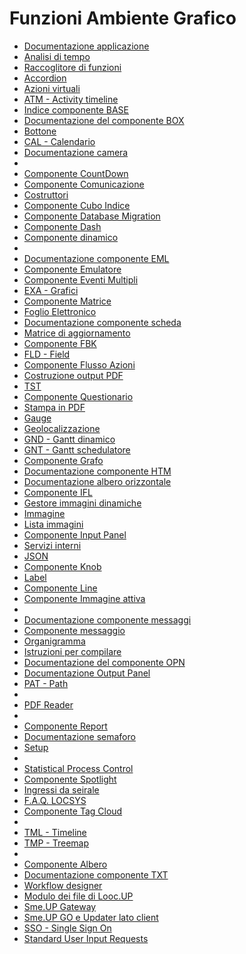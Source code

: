 # Funzioni Ambiente Grafico
- [Documentazione applicazione](Sorgenti/DOC/TA/B£AMO/LOBASE.md)
- [Analisi di tempo](Sorgenti/DOC/TA/B£AMO/LOCA02.md)
- [Raccoglitore di funzioni](Sorgenti/DOC/TA/B£AMO/LOCA07.md)
- [Accordion](Sorgenti/DOC/TA/B£AMO/LOCACC.md)
- [Azioni virtuali](Sorgenti/DOC/TA/B£AMO/LOCACT.md)
- [ATM - Activity timeline](Sorgenti/DOC/TA/B£AMO/LOCATM.md)
- [Indice componente BASE](Sorgenti/DOC/TA/B£AMO/LOCBAS.md)
- [Documentazione del componente BOX](Sorgenti/DOC/TA/B£AMO/LOCBOX.md)
- [Bottone](Sorgenti/DOC/TA/B£AMO/LOCBTN.md)
- [CAL - Calendario](Sorgenti/DOC/TA/B£AMO/LOCCAL.md)
- [Documentazione camera](Sorgenti/DOC/TA/B£AMO/LOCCAM.md)
- [](Sorgenti/DOC/TA/B£AMO/LOCCDE.md)
- [Componente CountDown](Sorgenti/DOC/TA/B£AMO/LOCCND.md)
- [Componente Comunicazione](Sorgenti/DOC/TA/B£AMO/LOCCOM.md)
- [Costruttori](Sorgenti/DOC/TA/B£AMO/LOCCOS.md)
- [Componente Cubo Indice](Sorgenti/DOC/TA/B£AMO/LOCCUB.md)
- [Componente Database Migration](Sorgenti/DOC/TA/B£AMO/LOCDBM.md)
- [Componente Dash](Sorgenti/DOC/TA/B£AMO/LOCDSH.md)
- [Componente dinamico](Sorgenti/DOC/TA/B£AMO/LOCDYN.md)
- [](Sorgenti/DOC/TA/B£AMO/LOCEDT.md)
- [Documentazione componente EML](Sorgenti/DOC/TA/B£AMO/LOCEML.md)
- [Componente Emulatore](Sorgenti/DOC/TA/B£AMO/LOCEMU.md)
- [Componente Eventi Multipli](Sorgenti/DOC/TA/B£AMO/LOCEVT.md)
- [EXA - Grafici](Sorgenti/DOC/TA/B£AMO/LOCEXA.md)
- [Componente Matrice](Sorgenti/DOC/TA/B£AMO/LOCEXB.md)
- [Foglio Elettronico](Sorgenti/DOC/TA/B£AMO/LOCEXC.md)
- [Documentazione componente scheda](Sorgenti/DOC/TA/B£AMO/LOCEXD.md)
- [Matrice di aggiornamento](Sorgenti/DOC/TA/B£AMO/LOCEXU.md)
- [Componente FBK](Sorgenti/DOC/TA/B£AMO/LOCFBK.md)
- [FLD - Field](Sorgenti/DOC/TA/B£AMO/LOCFLD.md)
- [Componente Flusso Azioni](Sorgenti/DOC/TA/B£AMO/LOCFLU.md)
- [Costruzione output PDF](Sorgenti/DOC/TA/B£AMO/LOCFRM.md)
- [TST](Sorgenti/DOC/TA/B£AMO/LOCFRX.md)
- [Componente Questionario](Sorgenti/DOC/TA/B£AMO/LOCG30.md)
- [Stampa in PDF](Sorgenti/DOC/TA/B£AMO/LOCG53.md)
- [Gauge](Sorgenti/DOC/TA/B£AMO/LOCGAU.md)
- [Geolocalizzazione](Sorgenti/DOC/TA/B£AMO/LOCGEO.md)
- [GND - Gantt dinamico](Sorgenti/DOC/TA/B£AMO/LOCGND.md)
- [GNT - Gantt schedulatore](Sorgenti/DOC/TA/B£AMO/LOCGNT.md)
- [Componente Grafo](Sorgenti/DOC/TA/B£AMO/LOCGRP.md)
- [Documentazione componente HTM](Sorgenti/DOC/TA/B£AMO/LOCHTM.md)
- [Documentazione albero orizzontale](Sorgenti/DOC/TA/B£AMO/LOCHTR.md)
- [Componente IFL](Sorgenti/DOC/TA/B£AMO/LOCIFL.md)
- [Gestore immagini dinamiche](Sorgenti/DOC/TA/B£AMO/LOCIMD.md)
- [Immagine](Sorgenti/DOC/TA/B£AMO/LOCIMG.md)
- [Lista immagini](Sorgenti/DOC/TA/B£AMO/LOCIML.md)
- [Componente Input Panel](Sorgenti/DOC/TA/B£AMO/LOCINP.md)
- [Servizi interni](Sorgenti/DOC/TA/B£AMO/LOCINT.md)
- [JSON](Sorgenti/DOC/TA/B£AMO/LOCJSO.md)
- [Componente Knob](Sorgenti/DOC/TA/B£AMO/LOCKNO.md)
- [Label](Sorgenti/DOC/TA/B£AMO/LOCLAB.md)
- [Componente Line](Sorgenti/DOC/TA/B£AMO/LOCLIN.md)
- [Componente Immagine attiva](Sorgenti/DOC/TA/B£AMO/LOCMAP.md)
- [](Sorgenti/DOC/TA/B£AMO/LOCMIN.md)
- [Documentazione componente messaggi](Sorgenti/DOC/TA/B£AMO/LOCMSG.md)
- [Componente messaggio](Sorgenti/DOC/TA/B£AMO/LOCMSS.md)
- [Organigramma](Sorgenti/DOC/TA/B£AMO/LOCOGN.md)
- [Istruzioni per compilare](Sorgenti/DOC/TA/B£AMO/LOCONV.md)
- [Documentazione del componente OPN](Sorgenti/DOC/TA/B£AMO/LOCOPN.md)
- [Documentazione Output Panel](Sorgenti/DOC/TA/B£AMO/LOCOUT.md)
- [PAT - Path](Sorgenti/DOC/TA/B£AMO/LOCPAT.md)
- [](Sorgenti/DOC/TA/B£AMO/LOCPAY.md)
- [PDF Reader](Sorgenti/DOC/TA/B£AMO/LOCPDF.md)
- [](Sorgenti/DOC/TA/B£AMO/LOCPGB.md)
- [Componente Report](Sorgenti/DOC/TA/B£AMO/LOCREP.md)
- [Documentazione semaforo](Sorgenti/DOC/TA/B£AMO/LOCSEM.md)
- [Setup](Sorgenti/DOC/TA/B£AMO/LOCSET.md)
- [](Sorgenti/DOC/TA/B£AMO/LOCSHE.md)
- [Statistical Process Control](Sorgenti/DOC/TA/B£AMO/LOCSPC.md)
- [Componente Spotlight](Sorgenti/DOC/TA/B£AMO/LOCSPL.md)
- [Ingressi da seirale](Sorgenti/DOC/TA/B£AMO/LOCSRI.md)
- [F.A.Q. LOCSYS](Sorgenti/DOC/TA/B£AMO/LOCSYS.md)
- [Componente Tag Cloud](Sorgenti/DOC/TA/B£AMO/LOCTCL.md)
- [](Sorgenti/DOC/TA/B£AMO/LOCTED.md)
- [TML - Timeline](Sorgenti/DOC/TA/B£AMO/LOCTML.md)
- [TMP - Treemap](Sorgenti/DOC/TA/B£AMO/LOCTMP.md)
- [](Sorgenti/DOC/TA/B£AMO/LOCTRA.md)
- [Componente Albero](Sorgenti/DOC/TA/B£AMO/LOCTRE.md)
- [Documentazione componente TXT](Sorgenti/DOC/TA/B£AMO/LOCTXT.md)
- [Workflow designer](Sorgenti/DOC/TA/B£AMO/LOCWFD.md)
- [Modulo dei file di Looc.UP](Sorgenti/DOC/TA/B£AMO/LOFILE.md)
- [Sme.UP Gateway](Sorgenti/DOC/TA/B£AMO/LOGATW.md)
- [Sme.UP GO e Updater lato client](Sorgenti/DOC/TA/B£AMO/LOSMEG.md)
- [SSO - Single Sign On](Sorgenti/DOC/TA/B£AMO/LOSSON.md)
- [Standard User Input Requests](Sorgenti/DOC/TA/B£AMO/LOSUIR.md)
